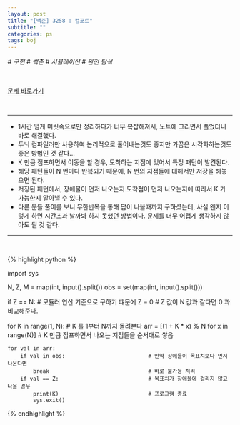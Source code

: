 ```yaml
---
layout: post
title: "[백준] 3258 : 컴포트"
subtitle: ""
categories: ps
tags: boj
---
```


*# 구현 # 백준 # 시뮬레이션 # 완전 탐색*

<br>

[문제 바로가기](https://www.acmicpc.net/problem/3258)

<br>

---

- 1시간 넘게 머릿속으로만 정리하다가 너무 복잡해져서, 노트에 그리면서 풀었더니 바로 해결했다.
- 두뇌 컴파일러만 사용하여 논리적으로 풀어내는것도 좋지만 가끔은 시각화하는것도 좋은 방법인 것 같다...
- K 만큼 점프하면서 이동을 할 경우, 도착하는 지점에 있어서 특정 패턴이 발견된다.
- 해당 패턴들이 N 번마다 반복되기 때문에, N 번의 지점들에 대해서만 저장을 해놓으면 된다.
- 저장된 패턴에서, 장애물이 먼저 나오는지 도착점이 먼저 나오는지에 따라서 K 가 가능한지 알아낼 수 있다.
- 다른 분들 풀이를 보니 무한반복을 통해 답이 나올때까지 구하셨는데, 사실 왠지 이렇게 하면 시간초과 날까봐 하지 못했던 방법이다. 문제를 너무 어렵게 생각하지 않아도 될 것 같다.

---
<br>

{% highlight python %}

import sys

N, Z, M = map(int, input().split())
obs = set(map(int, input().split()))

if Z == N:                                      # 모듈러 연산 기준으로 구하기 떄문에
    Z = 0                                       # Z 값이 N 값과 같다면 0 과 비교해준다.

for K in range(1, N):                           # K 를 1부터 N까지 돌려본다
    arr = [(1 + K * x) % N for x in range(N)]   # K 만큼 점프하면서 나오는 지점들을 순서대로 쌓음
    
    for val in arr:
        if val in obs:                          # 만약 장애물이 목표치보다 먼저 나온다면
            break                               # 바로 불가능 처리
        if val == Z:                            # 목표치가 장애물에 걸리지 않고 나올 경우
            print(K)                            # 프로그램 종료
            sys.exit()


{% endhighlight %}

